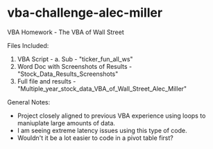 # vba-challenge-alec-miller
VBA Homework - The VBA of Wall Street

Files Included:
  1. VBA Script -
    a. Sub - "ticker_fun_all_ws"
  2. Word Doc with Screenshots of Results - "Stock_Data_Results_Screenshots"
  3. Full file and results - "Multiple_year_stock_data_VBA_of_Wall_Street_Alec_Miller"
 
General Notes:
- Project closely aligned to previous VBA experience using loops to maniuplate large amounts of data. 
- I am seeing extreme latency issues using this type of code.
- Wouldn't it be a lot easier to code in a pivot table first?
